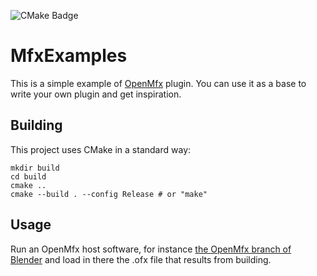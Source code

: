 ![CMake Badge](https://github.com/eliemichel/MfxExamples/actions/workflows/cmake.yml/badge.svg)

MfxExamples
===========

This is a simple example of [OpenMfx](https://openmesheffect.org/) plugin. You can use it as a base to write your own plugin and get inspiration.

Building
--------

This project uses CMake in a standard way:

```
mkdir build
cd build
cmake ..
cmake --build . --config Release # or "make"
```

Usage
-----

Run an OpenMfx host software, for instance [the OpenMfx branch of Blender](https://github.com/eliemichel/OpenMfxForBlender) and load in there the .ofx file that results from building.
